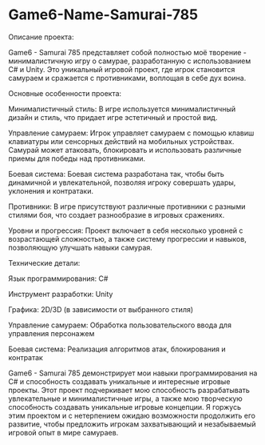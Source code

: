 # Game6-Name-Samurai-785
Описание проекта:

Game6 - Samurai 785 представляет собой полностью моё творение - минималистичную игру о самурае, разработанную с использованием C# и Unity. Это уникальный игровой проект, где игрок становится самураем и сражается с противниками, воплощая в себе дух воина.

Основные особенности проекта:

Минималистичный стиль: В игре используется минималистичный дизайн и стиль, что придает игре эстетичный и простой вид.

Управление самураем: Игрок управляет самураем с помощью клавиш клавиатуры или сенсорных действий на мобильных устройствах. Самурай может атаковать, блокировать и использовать различные приемы для победы над противниками.

Боевая система: Боевая система разработана так, чтобы быть динамичной и увлекательной, позволяя игроку совершать удары, уклонения и контратаки.

Противники: В игре присутствуют различные противники с разными стилями боя, что создает разнообразие в игровых сражениях.

Уровни и прогрессия: Проект включает в себя несколько уровней с возрастающей сложностью, а также систему прогрессии и навыков, позволяющую улучшать навыки самурая.

Технические детали:

Язык программирования: C#

Инструмент разработки: Unity

Графика: 2D/3D (в зависимости от выбранного стиля)

Управление самураем: Обработка пользовательского ввода для управления персонажем

Боевая система: Реализация алгоритмов атак, блокирования и контратак

Game6 - Samurai 785 демонстрирует мои навыки программирования на C# и способность создавать уникальные и интересные игровые проекты. Этот проект подчеркивает мою способность разрабатывать увлекательные и минималистичные игры, а также мою творческую способность создавать уникальные игровые концепции. Я горжусь этим проектом и с нетерпением ожидаю возможности продолжить его развитие, чтобы предложить игрокам захватывающий и незабываемый игровой опыт в мире самураев.
